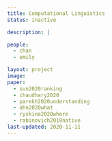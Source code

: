 ```yaml
---
title: Computational Linguistics
status: inactive

description: |

people:
  - chan
  - emily

layout: project
image:
paper:
  - sun2020ranking
  - chaudhary2020
  - parekh2020understanding
  - ahn2020what
  - ryskina2020where
  - rabinovich2018native
last-updated: 2020-11-11
---
```


